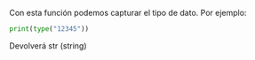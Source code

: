 
Con esta función podemos capturar el tipo de dato. Por ejemplo:

```python
print(type("12345"))
```

Devolverá str (string)